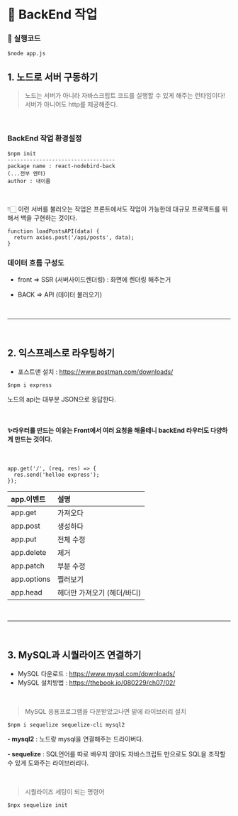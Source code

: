 # 🤍 BackEnd 작업

### **🎀 실행코드**

```
$node app.js
```

## 1. 노드로 서버 구동하기

> 노드는 서버가 아니라 자바스크립트 코드를 실행할 수 있게 해주는 런타임이다! <br>
> 서버가 아니어도 http를 제공해준다.

<br>

### BackEnd 작업 환경설정

```
$npm init
----------------------------------
package name : react-nodebird-back
(...전부 엔터)
author : 내이름
```

<br>

👇🏻 이런 서버를 불러오는 작업은 프론트에서도 작업이 가능한데 대규모 프로젝트를 위해서 백을 구현하는 것이다.

```
function loadPostsAPI(data) {
  return axios.post('/api/posts', data);
}
```

### **데이터 흐름 구성도**

- front => SSR (서버사이드렌더링) : 화면에 렌더링 해주는거

- BACK => API (데이터 불러오기)

<br>

---

<br>

## 2. 익스프레스로 라우팅하기

- 포스트맨 설치 : https://www.postman.com/downloads/

```
$npm i express
```

노드의 api는 대부분 JSON으로 응답한다.

<br>

#### ✨라우터를 만드는 이유는 Front에서 여러 요청을 해올테니 backEnd 라우터도 다양하게 만드는 것이다.

<br>

```
app.get('/', (req, res) => {
  res.send('helloe express');
});
```

| **app.이벤트** | **설명**                    |
| :------------- | :-------------------------- |
| app.get        | 가져오다                    |
| app.post       | 생성하다                    |
| app.put        | 전체 수정                   |
| app.delete     | 제거                        |
| app.patch      | 부분 수정                   |
| app.options    | 찔러보기                    |
| app.head       | 헤더만 가져오기 (헤더/바디) |

<br>

---

<br>

## 3. MySQL과 시퀄라이즈 연결하기

- MySQL 다운로드 : https://www.mysql.com/downloads/
- MySQL 설치방법 : https://thebook.io/080229/ch07/02/

<br>

> MySQL 응용프로그램을 다운받았고나면 밑에 라이브러리 설치

```
$npm i sequelize sequelize-cli mysql2
```

**- mysql2** : 노드랑 mysql을 연결해주는 드라이버다.

**- sequelize** : SQL언어를 따로 배우지 않아도 자바스크립트 만으로도 SQL을 조작할 수 있게 도와주는 라이브러리다.

<br>

> 시퀄라이즈 세팅이 되는 명령어

```
$npx sequelize init
```
